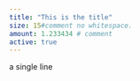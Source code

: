 ```yaml
---
title: "This is the title"
size: 15#comment no whitespace.
amount: 1.233434 # comment
active: true
---
```


a single line
